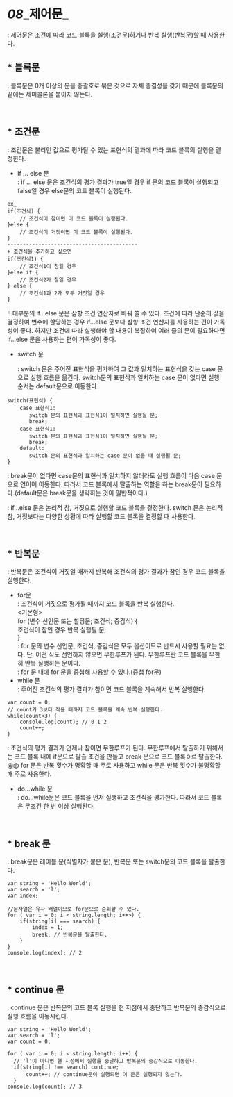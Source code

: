 # _08_\_제어문\_

: 제어문은 조건에 따라 코드 블록을 실행(조건문)하거나 반복 실행(반복문)할 때 사용한다.

## \* 블록문

: 블록문은 0개 이상의 문을 중괄호로 묶은 것으로 자체 종결성을 갖기 때문에 블록문의 끝에는 세미콜론을 붙이지 않는다.

  <br>

## \* 조건문

: 조건문은 불리언 값으로 평가될 수 있는 표현식의 결과에 따라 코드 블록의 실행을 결정한다.

- if ... else 문  
  : if ... else 문은 조건식의 평가 결과가 true일 경우 if 문의 코드 블록이 실행되고 false일 경우 else문의 코드 블록이 실행된다.

```
ex_
if(조건식) {
    // 조건식이 참이면 이 코드 블록이 실행된다.
}else {
    // 조건식이 거짓이면 이 코드 블록이 실행된다.
}
------------------------------------------
+ 조건식을 추가하고 싶으면
if(조건식1) {
    // 조건식1이 참일 경우
}else if {
    // 조건식2가 참일 경우
} else {
    // 조건식1과 2가 모두 거짓일 경우
}
```

!! 대부분의 if...else 문은 삼항 조건 연산자로 바꿔 쓸 수 있다. 조건에 따라 단순히 값을 결정하여 변수에 할당하는 경우 if...else 문보다 삼항 조건 연산자를 사용하는 편이 가독성이 좋다. 하지만 조건에 따라 실행해야 할 내용이 복잡하여 여러 줄의 문이 필요하다면 if...else 문을 사용하는 편이 가독성이 좋다.

- switch 문

  : switch 문은 주어진 표현식을 평가하여 그 값과 일치하는 표현식을 갖는 case 문으로 실행 흐름을 옮긴다. switch문의 표현식과 일치하는 case 문이 없다면 실행 순서는 default문으로 이동한다.

```
switch(표현식) {
    case 표현식1:
       switch 문의 표현식과 표현식1이 일치하면 실행될 문;
       break;
    case 표현식1:
       switch 문의 표현식과 표현식1이 일치하면 실행될 문;
       break;
    default:
       switch 문의 표현식과 일치하는 case 문이 없을 때 실행될 문;
}
```

: break문이 없다면 case문의 표현식과 일치하지 않더라도 실행 흐름이 다음 case 문으로 연이어 이동한다. 따라서 코드 블록에서 탈출하는 역할을 하는 break문이 필요하다.(default문은 break문을 생략하는 것이 일반적이다.)

: if...else 문은 논리적 참, 거짓으로 실행할 코드 블록을 결정한다. switch 문은 논리적 참, 거짓보다는 다양한 상황에 따라 실행할 코드 블록을 결정할 때 사용한다.

<br>

## \* 반복문

: 반복문은 조건식이 거짓일 때까지 반복해 조건식의 평가 결과가 참인 경우 코드 블록을 실행한다.

- for문  
  : 조건식이 거짓으로 평가될 때까지 코드 블록을 반복 실행한다.  
  <기본형>  
  for (변수 선언문 또는 할당문; 조건식; 증감식) {  
   조건식이 참인 경우 반복 실행될 문;  
  }  
  : for 문의 변수 선언문, 조건식, 증감식은 모두 옵션이므로 반드시 사용할 필요는 없다. 단, 어떤 식도 선언하지 않으면 무한루프가 된다. 무한루프란 코드 블록을 무한히 반복 실행하는 문이다.  
  : for 문 내에 for 문을 중첩해 사용할 수 있다.(중첩 for문)
- while 문  
  : 주어진 조건식의 평가 결과가 참이면 코드 블록을 계속해서 반복 실행한다.

```
var count = 0;
// count가 3보다 작을 때까지 코드 블록을 계속 반복 실행한다.
while(count<3) {
    console.log(count); // 0 1 2
    count++;
}
```

: 조건식의 평가 결과가 언제나 참이면 무한루프가 된다. 무한루프에서 탈출하기 위해서는 코드 블록 내에 if문으로 탈출 조건을 만들고 break 문으로 코드 블록ㅇ르 탈출한다.  
 @@ for 문은 반복 횟수가 명확할 때 주로 사용하고 while 문은 반복 횟수가 불명확할 때 주로 사용한다.

- do...while 문  
  : do...while문은 코드 블록을 먼저 실행하고 조건식을 평가한다. 따라서 코드 블록은 무조건 한 번 이상 실행된다.

  <br>

## \* break 문

: break문은 레이블 문(식별자가 붙은 문), 반복문 또는 switch문의 코드 블록을 탈출한다.

```
var string = 'Hello World';
var search = 'l';
var index;

//문자열은 유사 배열이므로 for문으로 순회할 수 있다.
for ( var i = 0; i < string.length; i++>) {
    if(string[i] === search) {
        index = 1;
        break; // 반복문을 탈출한다.
    }
}
console.log(index); // 2
```

  <br>

## \* continue 문

: continue 문은 반복문의 코드 블록 실행을 현 지점에서 중단하고 반복문의 증감식으로 실행 흐름을 이동시킨다.

```
var string = 'Hello World';
var search = 'l';
var count = 0;

for ( var i = 0; i < string.length; i++) {
  // 'l'이 아니면 현 지점에서 실행을 중단하고 반복문의 증감식으로 이동한다.
  if(string[i] !== search) continue;
      count++; // continue문이 실행되면 이 문은 실행되지 않는다.
  }
console.log(count); // 3
```

